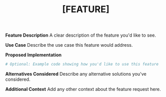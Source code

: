 ﻿---
name: Feature Request
about: Suggest an idea for SUTRA
title: "[FEATURE] "
labels: enhancement
assignees: ''

---

**Feature Description**
A clear description of the feature you'd like to see.

**Use Case**
Describe the use case this feature would address.

**Proposed Implementation**
```python
# Optional: Example code showing how you'd like to use this feature
```

**Alternatives Considered**
Describe any alternative solutions you've considered.

**Additional Context**
Add any other context about the feature request here.
